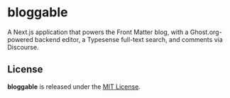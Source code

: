 # bloggable
A Next.js application that powers the Front Matter blog, with a Ghost.org-powered backend editor, a Typesense full-text search, and comments via Discourse.

## License

**bloggable** is released under the [MIT License](https://github.com/front-matter/bloggable/blob/master/LICENSE.md).
